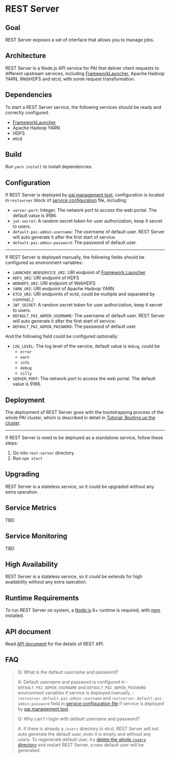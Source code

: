 <!--
  Copyright (c) Microsoft Corporation
  All rights reserved.

  MIT License

  Permission is hereby granted, free of charge, to any person obtaining a copy of this software and associated
  documentation files (the "Software"), to deal in the Software without restriction, including without limitation
  the rights to use, copy, modify, merge, publish, distribute, sublicense, and/or sell copies of the Software, and
  to permit persons to whom the Software is furnished to do so, subject to the following conditions:
  The above copyright notice and this permission notice shall be included in all copies or substantial portions of the Software.

  THE SOFTWARE IS PROVIDED *AS IS*, WITHOUT WARRANTY OF ANY KIND, EXPRESS OR IMPLIED, INCLUDING
  BUT NOT LIMITED TO THE WARRANTIES OF MERCHANTABILITY, FITNESS FOR A PARTICULAR PURPOSE AND
  NONINFRINGEMENT. IN NO EVENT SHALL THE AUTHORS OR COPYRIGHT HOLDERS BE LIABLE FOR ANY CLAIM,
  DAMAGES OR OTHER LIABILITY, WHETHER IN AN ACTION OF CONTRACT, TORT OR OTHERWISE, ARISING FROM,
  OUT OF OR IN CONNECTION WITH THE SOFTWARE OR THE USE OR OTHER DEALINGS IN THE SOFTWARE.
-->

# REST Server

## Goal

REST Server exposes a set of interface that allows you to manage jobs.

## Architecture

REST Server is a Node.js API service for PAI that deliver client requests to different upstream services, including [FrameworkLauncher](../frameworklauncher/README.md), Apache Hadoop YARN, WebHDFS and etcd, with some request transformation.

## Dependencies

To start a REST Server service, the following services should be ready and correctly configured.

* [FrameworkLauncher](../frameworklauncher/README.md)
* Apache Hadoop YARN
* HDFS
* etcd

## Build

Run `yarn install` to install dependencies.

## Configuration

If REST Server is deployed by [pai management tool](../pai-management), configuration is located in `restserver` block of [service configuration](../../../examples/cluster-configuration/services-configuration.yaml) file, including:

* `server-port`: Integer. The network port to access the web portal. The default value is 9186.
* `jwt-secret`: A random secret token for user authorization, keep it secret to users.
* `default-pai-admin-username`: The username of default user. REST Server will auto generate it after the first start of service.
* `default-pai-admin-password`: The password of default user.

* * *

If REST Server is deployed manually, the following fields should be configured as environment variables:

* `LAUNCHER_WEBSERVICE_URI`: URI endpoint of [Framework Launcher](../frameworklauncher/README.md)
* `HDFS_URI`: URI endpoint of HDFS
* `WEBHDFS_URI`: URI endpoint of WebHDFS
* `YARN_URI`: URI endpoint of Apache Hadoop YARN
* `ETCD_URI`: URI endpoints of ectd, could be multiple and separated by comma(`,`)
* `JWT_SECRET`: A random secret token for user authorization, keep it secret to users.
* `DEFAULT_PAI_ADMIN_USERNAME`: The username of default user. REST Server will auto generate it after the first start of service.
* `DEFAULT_PAI_ADMIN_PASSWORD`: The password of default user.

And the following field could be configured optionally:

* `LOG_LEVEL`: The log level of the service, default value is `debug`, could be 
    * `error`
    * `warn`
    * `info`
    * `debug`
    * `silly`
* `SERVER_PORT`: The network port to access the web portal. The default value is 9186.

## Deployment

The deployment of REST Server goes with the bootstrapping process of the whole PAI cluster, which is described in detail in [Tutorial: Booting up the cluster](../pai-management/doc/customized-configuration.md).

* * *

If REST Server is need to be deployed as a standalone service, follow these steps:

1. Go into `rest-server` directory
2. Run `npm start`

## Upgrading

REST Server is a stateless service, so it could be upgraded without any extra operation.

## Service Metrics

TBD

## Service Monitoring

TBD

## High Availability

REST Server is a stateless service, so it could be extends for high availability without any extra operation.

## Runtime Requirements

To run REST Server on system, a [Node.js](https://nodejs.org) 6+ runtime is required, with [npm](https://www.npmjs.com/) installed.

## API document

Read [API document](./API.md) for the details of REST API.

## FAQ

> Q: What is the default username and password?
> 
> A: Default username and password is configured in - `DEFAULT_PAI_ADMIN_USERNAME` and `DEFAULT_PAI_ADMIN_PASSWORD` environment variables if service is deployed manually. - `restserver.default-pai-admin-username` and `restserver.default-pai-admin-password` field in [service configuration file](../../../examples/cluster-configuration/services-configuration.yaml) if service is deployed by [pai management tool](../pai-management).
> 
> Q: Why can't I login with default username and password?
> 
> A: If there is already a `/users` directory in etcd, REST Server will not auto generate the default user, even it is empty and without any users. To regenerate default user, try [delete the whole `/users` directory](https://coreos.com/etcd/docs/latest/v2/api.html#deleting-a-directory) and restart REST Server, a new default user will be generated.